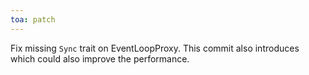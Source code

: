 ```yaml
---
toa: patch
---
```


Fix missing `Sync` trait on EventLoopProxy. This commit also introduces which could also improve the performance.
